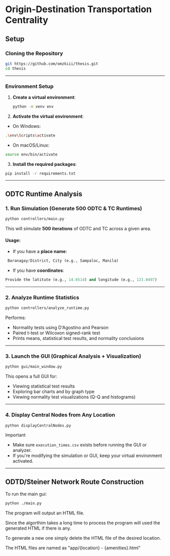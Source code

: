 # Origin-Destination Transportation Centrality

## Setup
### Cloning the Repository

```sh
git https://github.com/omzkiii/thesis.git
cd thesis
```

---

### Environment Setup

1. **Create a virtual environment**:
   ```bash
   python -m venv env
   ```

2. **Activate the virtual environment**:

- On Windows:
```sh
.\env\Scripts\activate
```

- On macOS/Linux:
```sh
source env/bin/activate
```

3. **Install the required packages**:
```sh
pip install -r requirements.txt
```

---

## ODTC Runtime Analysis

### 1. Run Simulation (Generate 500 ODTC & TC Runtimes)

```bash
python controllers/main.py
```

This will simulate **500 iterations** of ODTC and TC across a given area.

####  Usage:
- If you have a **place name**:
```python
 Baranagay/District, City (e.g., Sampaloc, Manila)
```
- If you have **coordinates**:
```python
Provide the latitute (e.g., 14.6514) and longitude (e.g., 121.0497)
```

---

### 2. Analyze Runtime Statistics

```bash
python controllers/analyze_runtime.py
```

Performs:
- Normality tests using D'Agostino and Pearson
- Paired t-test or Wilcoxon signed-rank test
- Prints means, statistical test results, and normality conclusions

---

### 3. Launch the GUI (Graphical Analysis + Visualization)

```bash
python gui/main_window.py
```

This opens a full GUI for:
- Viewing statistical test results
- Exploring bar charts and by graph type
- Viewing normality test visualizations (Q-Q and histograms)

---

### 4. Display Central Nodes from Any Location

```bash
python displayCentralNodes.py
```


> [!IMPORTANT]
> - Make sure `execution_times.csv` exists before running the GUI or analyzer.
> - If you're modifying the simulation or GUI, keep your virtual environment activated.


---

## ODTD/Steiner Network Route Construction

To run the main gui:
```sh
python ./main.py
```

The program will output an HTML file.

Since the algorthim takes a long time to process the program will used the generated HTML if there is any.

To generate a new one simply delete the HTML file of the desired location.

The HTML files are named as "app/{location} - {amenities}.html"



